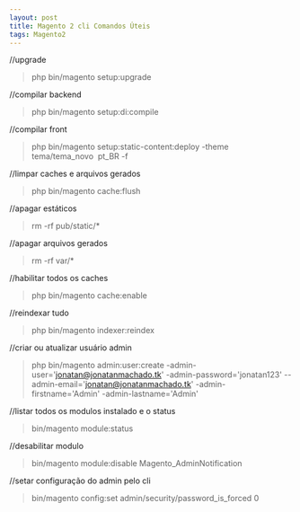 ```yaml
---
layout: post
title: Magento 2 cli Comandos Úteis
tags: Magento2
---
```

//upgrade
> php bin/magento setup:upgrade

//compilar backend
> php bin/magento setup:di:compile

//compilar front
> php bin/magento setup:static-content:deploy -theme tema/tema_novo  pt_BR -f

//limpar caches e arquivos gerados
> php bin/magento cache:flush

//apagar estáticos
> rm -rf pub/static/* 

//apagar arquivos gerados
> rm -rf var/* 

//habilitar todos os caches
> php bin/magento cache:enable

//reindexar tudo
> php bin/magento indexer:reindex

//criar ou atualizar usuário admin
> php bin/magento admin:user:create -admin-user='jonatan@jonatanmachado.tk' -admin-password='jonatan123' --admin-email='jonatan@jonatanmachado.tk' -admin-firstname='Admin' -admin-lastname='Admin'

//listar todos os modulos instalado e o status
> bin/magento module:status

//desabilitar modulo
> bin/magento module:disable Magento_AdminNotification

//setar configuração do admin pelo cli
> bin/magento config:set admin/security/password_is_forced 0
